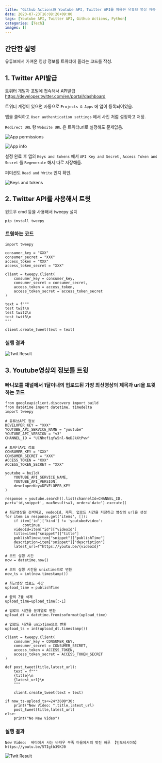 ```yaml
---
title: "Github Actions와 Youtube API, Twitter API를 이용한 유튜브 영상 자동 트윗 (2)"
date: 2023-07-23T16:08:20+09:00
tags: [Youtube API, Twitter API, Github Actions, Python]
categories: [Tech]
images: []
---
```


## 간단한 설명
유튜브에서 가져온 영상 정보를 트위터에 올리는 코드를 작성.

## 1. Twitter API발급
트위터 개발자 포털에 접속해서 API발급
https://developer.twitter.com/en/portal/dashboard

트위터 계정이 있으면 자동으로 `Projects & Apps` 에 앱이 등록되어있음.

앱을 클릭하고 `User authentication settings` 에서 사진 처럼 설정하고 저장.

`Redirect URL` 랑 `Website URL` 은 트위터url로 설정해도 문제없음.

![App permissions](../img_1.jpg)

![App info](../img_2.jpg)

설정 완료 후 앱의 `Keys and tokens` 에서 `API Key and Secret` , `Access Token and Secret` 를 `Regenerate` 해서 따로 저장해둠.

퍼미션도 `Read and Write` 인지 확인.

![Keys and tokens](../img_3.jpg)

## 2. Twitter API를 사용해서 트윗

윈도우 cmd 등을 사용해서 tweepy 설치

```
pip install tweepy
```

### 트윗하는 코드

```
import tweepy

consumer_key = "XXX"
consumer_secret = "XXX"
access_token = "XXX"
access_token_secret = "XXX"

client = tweepy.Client(
    consumer_key = consumer_key,
    consumer_secret = consumer_secret,
    access_token = access_token,
    access_token_secret = access_token_secret
)

text = f"""
test twit\n
test twit2\n
test twit3\n
"""

client.create_tweet(text = text)
```

### 실행 결과

![Twit Result](../img_4.jpg)

## 3. Youtube영상의 정보를 트윗

### 빠니보틀 채널에서 1달이내의 업로드된 가장 최신영상의 제목과 url을 트윗하는 코드

```
from googleapiclient.discovery import build
from datetime import datetime, timedelta
import tweepy

# 유튜브API 정보
DEVELOPER_KEY = "XXX"
YOUTUBE_API_SERVICE_NAME = "youtube"
YOUTUBE_API_VERSION = "v3"
CHANNEL_ID = "UCNhofiqfw5nl-NeDJkXtPvw"

# 트위터API 정보
CONSUMER_KEY = "XXX"
CONSUMER_SECRET = "XXX"
ACCESS_TOKEN = "XXX"
ACCESS_TOKEN_SECRET = "XXX"

youtube = build(
    YOUTUBE_API_SERVICE_NAME,
    YOUTUBE_API_VERSION,
    developerKey=DEVELOPER_KEY
)

response = youtube.search().list(channelId=CHANNEL_ID, part='id,snippet', maxResults=1, order='date').execute()

# 최근영상을 검색하고, vedeoId, 제목, 업로드 시간을 저장하고 영상의 url을 생성
for item in response.get('items', []):
    if item['id']['kind'] != 'youtube#video':
        continue
    videoId=item["id"]["videoId"]
    title=item["snippet"]["title"]
    publishTime=item["snippet"]["publishTime"]
    description=item["snippet"]["description"]
    latest_url=f"https://youtu.be/{videoId}"

# 코드 실행 시간
now = datetime.now()

# 코드 실행 시간을 unixtime으로 변환
now_ts = int(now.timestamp())

# 최근영상 업로드 시간
upload_time = publishTime

# 끝의 Z를 삭제
upload_time=upload_time[:-1]

# 업로드 시간을 문자열로 변환
upload_dt = datetime.fromisoformat(upload_time)

# 업로드 시간을 unixtime으로 변환
upload_ts = int(upload_dt.timestamp())

client = tweepy.Client(
    consumer_key = CONSUMER_KEY,
    consumer_secret = CONSUMER_SECRET,
    access_token = ACCESS_TOKEN,
    access_token_secret = ACCESS_TOKEN_SECRET
)

def post_tweet(title,latest_url):
    text = f"""
    {title}\n
    {latest_url}\n
    """
    
    client.create_tweet(text = text)

if now_ts-upload_ts<=24*3600*30:
    print("New Video: ",title,latest_url)
    post_tweet(title,latest_url)
else:
    print("No New Video")
```

### 실행 결과

```
New Video:  바다에서 사는 바자우 부족 마을에서의 멋진 하루 【인도네시아5】 https://youtu.be/5TIgtb39KJ0
```

![Twit Result](../img_5.jpg)
